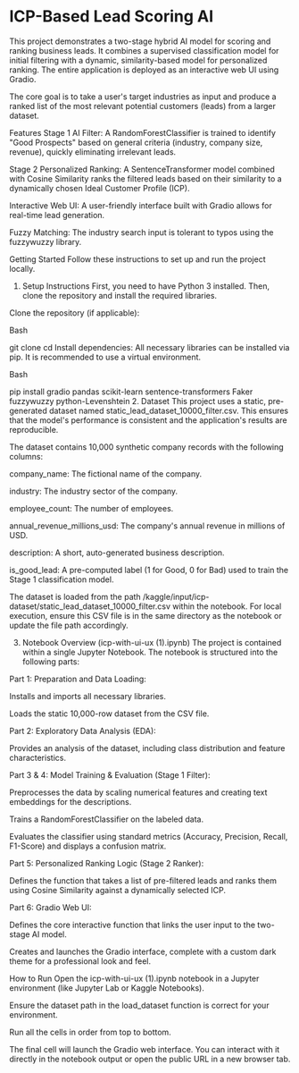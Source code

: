 # ICP-Based Lead Scoring AI
This project demonstrates a two-stage hybrid AI model for scoring and ranking business leads. It combines a supervised classification model for initial filtering with a dynamic, similarity-based model for personalized ranking. The entire application is deployed as an interactive web UI using Gradio.

The core goal is to take a user's target industries as input and produce a ranked list of the most relevant potential customers (leads) from a larger dataset.

Features
Stage 1 AI Filter: A RandomForestClassifier is trained to identify "Good Prospects" based on general criteria (industry, company size, revenue), quickly eliminating irrelevant leads.

Stage 2 Personalized Ranking: A SentenceTransformer model combined with Cosine Similarity ranks the filtered leads based on their similarity to a dynamically chosen Ideal Customer Profile (ICP).

Interactive Web UI: A user-friendly interface built with Gradio allows for real-time lead generation.

Fuzzy Matching: The industry search input is tolerant to typos using the fuzzywuzzy library.

Getting Started
Follow these instructions to set up and run the project locally.

1. Setup Instructions
First, you need to have Python 3 installed. Then, clone the repository and install the required libraries.

Clone the repository (if applicable):

Bash

git clone <your-repository-url>
cd <your-repository-directory>
Install dependencies:
All necessary libraries can be installed via pip. It is recommended to use a virtual environment.

Bash

pip install gradio pandas scikit-learn sentence-transformers Faker fuzzywuzzy python-Levenshtein
2. Dataset
This project uses a static, pre-generated dataset named static_lead_dataset_10000_filter.csv. This ensures that the model's performance is consistent and the application's results are reproducible.

The dataset contains 10,000 synthetic company records with the following columns:

company_name: The fictional name of the company.

industry: The industry sector of the company.

employee_count: The number of employees.

annual_revenue_millions_usd: The company's annual revenue in millions of USD.

description: A short, auto-generated business description.

is_good_lead: A pre-computed label (1 for Good, 0 for Bad) used to train the Stage 1 classification model.

The dataset is loaded from the path /kaggle/input/icp-dataset/static_lead_dataset_10000_filter.csv within the notebook. For local execution, ensure this CSV file is in the same directory as the notebook or update the file path accordingly.

3. Notebook Overview (icp-with-ui-ux (1).ipynb)
The project is contained within a single Jupyter Notebook. The notebook is structured into the following parts:

Part 1: Preparation and Data Loading:

Installs and imports all necessary libraries.

Loads the static 10,000-row dataset from the CSV file.

Part 2: Exploratory Data Analysis (EDA):

Provides an analysis of the dataset, including class distribution and feature characteristics.

Part 3 & 4: Model Training & Evaluation (Stage 1 Filter):

Preprocesses the data by scaling numerical features and creating text embeddings for the descriptions.

Trains a RandomForestClassifier on the labeled data.

Evaluates the classifier using standard metrics (Accuracy, Precision, Recall, F1-Score) and displays a confusion matrix.

Part 5: Personalized Ranking Logic (Stage 2 Ranker):

Defines the function that takes a list of pre-filtered leads and ranks them using Cosine Similarity against a dynamically selected ICP.

Part 6: Gradio Web UI:

Defines the core interactive function that links the user input to the two-stage AI model.

Creates and launches the Gradio interface, complete with a custom dark theme for a professional look and feel.

How to Run
Open the icp-with-ui-ux (1).ipynb notebook in a Jupyter environment (like Jupyter Lab or Kaggle Notebooks).

Ensure the dataset path in the load_dataset function is correct for your environment.

Run all the cells in order from top to bottom.

The final cell will launch the Gradio web interface. You can interact with it directly in the notebook output or open the public URL in a new browser tab.
